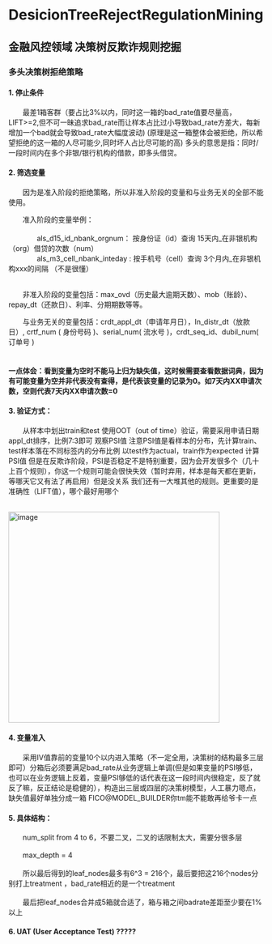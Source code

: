 # DesicionTreeRejectRegulationMining
## 金融风控领域 决策树反欺诈规则挖掘


### 多头决策树拒绝策略
#### 1.	停止条件
	
&emsp;&emsp;最差1箱客群（要占比3%以内，同时这一箱的bad_rate值要尽量高，LIFT>=2,但不可一昧追求bad_rate而让样本占比过小导致bad_rate方差大，每新增加一个bad就会导致bad_rate大幅度波动)  (原理是这一箱整体会被拒绝，所以希望拒绝的这一箱的人尽可能少,同时坏人占比尽可能的高)  多头的意思是指：同时/一段时间内在多个非银/银行机构的借款，即多头借贷。

#### 2.	筛选变量
&emsp;&emsp;因为是准入阶段的拒绝策略，所以非准入阶段的变量和与业务无关的全部不能使用。

&emsp;&emsp;准入阶段的变量举例：</br></br>
&emsp;&emsp;&emsp;&emsp;als_d15_id_nbank_orgnum： 按身份证（id）查询 15天内_在非银机构（org）借贷的次数（num）</br>
&emsp;&emsp;&emsp;&emsp;als_m3_cell_nbank_inteday :  按手机号（cell）查询 3个月内_在非银机构xxx的间隔 （不是很懂）</br></br>

			
&emsp;&emsp;非准入阶段的变量包括：max_ovd（历史最大逾期天数）、mob（账龄）、repay_dt（还款日）、利率、分期期数等等。

&emsp;&emsp;与业务无关的变量包括：crdt_appl_dt（申请年月日），In_distr_dt（放款日）, crtf_num ( 身份号码 )、serial_num( 流水号 )，crdt_seq_id、dubil_num( 订单号 )</br></br>
#### 一点体会：看到变量为空时不能马上归为缺失值，这时候需要查看数据词典，因为有可能变量为空并非代表没有查得，是代表该变量的记录为0。如7天内XX申请次数，空则代表7天内XX申请次数=0

#### 3.	验证方式：
&emsp;&emsp;从样本中划出train和test 使用OOT（out of time）验证，需要采用申请日期appl_dt排序，比例7:3即可
观察PSI值 注意PSI值是看样本的分布，先计算train、test样本落在不同标签内的分布比例 以test作为actual，train作为expected  计算PSI值
但是在反欺诈阶段，PSI是否稳定不是特别重要，因为会开发很多个（几十上百个规则），你这一个规则可能会很快失效（暂时弃用，样本是每天都在更新，等哪天它又有法了再启用）但是没关系 我们还有一大堆其他的规则。更重要的是准确性（LIFT值），哪个最好用哪个

&emsp;&emsp;&emsp;&emsp;&emsp;&emsp;&emsp;&emsp;&emsp;&emsp;&emsp;&emsp;&emsp;&emsp;&emsp;&emsp;<img width="417" alt="image" src="https://github.com/ErwanPishi/DesicionTreeRejectRegulationMining-/assets/136585409/89589a2e-042f-45cb-80d2-b67472d7bc36">

#### 4. 变量准入
&emsp;&emsp;采用IV值靠前的变量10个以内进入策略（不一定全用，决策树的结构最多三层即可）分箱后必须要满足bad_rate从业务逻辑上单调(但是如果变量的PSI够低，也可以在业务逻辑上反着，变量PSI够低的话代表在这一段时间内很稳定，反了就反了嘛，反正结论是稳健的），构造出三层或四层的决策树模型，人工暴力嗯点，缺失值最好单独分成一箱 FICO@MODEL_BUILDER你tm能不能敢再给爷卡一点

#### 5. 具体结构：
&emsp;&emsp;num_split  from 4 to 6，不要二叉，二叉的话限制太大，需要分很多层</br></br>
&emsp;&emsp;max_depth = 4</br></br>
&emsp;&emsp;所以最后得到的leaf_nodes最多有6^3 = 216个，最后要把这216个nodes分别打上treatment ，bad_rate相近的是一个treatment</br></br>
&emsp;&emsp;最后把leaf_nodes合并成5箱就合适了，箱与箱之间badrate差距至少要在1%以上</br>

#### 6. UAT (User Acceptance Test) ?????


